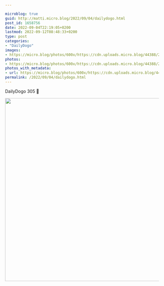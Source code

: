 ```yaml
---

microblog: true
guid: http://matti.micro.blog/2022/09/04/dailydogo.html
post_id: 1658756
date: 2022-09-04T22:19:05+0200
lastmod: 2022-09-12T08:48:33+0200
type: post
categories:
- "DailyDogo"
images:
- https://micro.blog/photos/600x/https://cdn.uploads.micro.blog/44388/2022/840bc246a1.jpg
photos:
- https://micro.blog/photos/600x/https://cdn.uploads.micro.blog/44388/2022/840bc246a1.jpg
photos_with_metadata:
- url: https://micro.blog/photos/600x/https://cdn.uploads.micro.blog/44388/2022/840bc246a1.jpg
permalink: /2022/09/04/dailydogo.html
---
```

DailyDogo 305 🐶

<img src="https://micro.blog/photos/600x/https://blog.martin-haehnel.de/uploads/2022/840bc246a1.jpg" width="600" height="600" alt="" />
